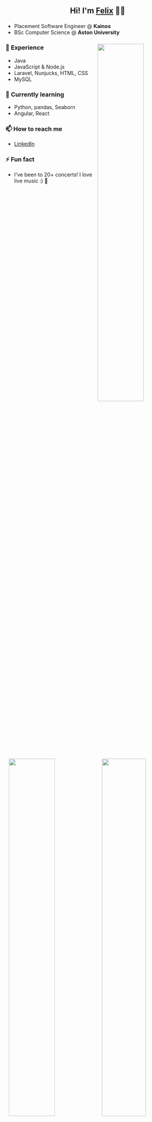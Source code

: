 ## <p align="center">Hi! I'm [Felix](https://felixmoore.github.io/) 👋✨</p>

* Placement Software Engineer @ **Kainos**   
* BSc Computer Science @ **Aston University**  

### 🌱 **Experience** [<img align="right" width="50%" src="https://github-readme-stats.vercel.app/api?username=felixmoore&theme=dark&show_icons=true&hide=stars,issues&include_all_commits=true">](https://metrics.lecoq.io/felixmoore?template=classic)  
  - Java
  - JavaScript & Node.js 
  - Laravel, Nunjucks, HTML, CSS 
  - MySQL [<img align="right" width="50%" src="https://github-readme-stats.vercel.app/api/wakatime?username=felixmoore&theme=dark&layout=compact">](https://github.com/anuraghazra/github-readme-stats) 
  
### 🔭 **Currently learning** [<img align="right" width="50%" src="https://github-readme-stats.vercel.app/api/top-langs/?username=felixmoore&theme=dark&layout=compact">](https://github.com/anuraghazra/github-readme-stats)
  - Python, pandas, Seaborn
  - Angular, React

### 📫 **How to reach me**   
  - [LinkedIn](https://linkedin.com/in/felixmoore)  

### ⚡ **Fun fact** 
  - I've been to 20+ concerts! I love live music :) 🎵
<!--
**felixmoore/felixmoore** is a ✨ _special_ ✨ repository because its `README.md` (this file) appears on your GitHub profile.

Here are some ideas to get you started:

- 🔭 I’m currently working on ...
- 🌱 I’m currently learning ...
- 👯 I’m looking to collaborate on ...
- 🤔 I’m looking for help with ...
- 💬 Ask me about ...
- 📫 How to reach me: ...
- 😄 Pronouns: ...
- ⚡ Fun fact: ...
-->

